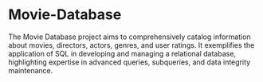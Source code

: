 # Movie-Database
The Movie Database project aims to comprehensively catalog information about movies, directors, actors, genres, and user ratings. It exemplifies the application of SQL in developing and managing a relational database, highlighting expertise in advanced queries, subqueries, and data integrity maintenance.
